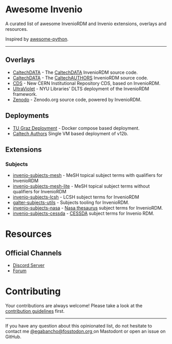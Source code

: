 # Awesome Invenio

A curated list of awesome InvenioRDM and Invenio extensions, overlays and resources.

Inspired by [awesome-python](https://github.com/vinta/awesome-python).

---

## Overlays

* [CaltechDATA](https://github.com/caltechlibrary/caltechdata) - The [CaltechDATA](https://data.caltech.edu) InvenioRDM source code.
* [CaltechDATA](https://github.com/caltechlibrary/caltechauthors) - The [CaltechAUTHORS](https://authors.library.caltech.edu) InvenioRDM source code.
* [CDS](https://github.com/CERNDocumentServer/cds-rdm) - New CERN Institutional Repository CDS, based on InvenioRDM.
* [UltraViolet](https://github.com/nyudlts/ultraviolet) - NYU Libraries' DLTS deployment of the InvenioRDM framework.
* [Zenodo](https://github.com/zenodo/zenodo-rdm) - Zenodo.org source code, powered by InvenioRDM.

## Deployments

* [TU Graz Deployment](https://tu-graz-library.github.io/docs-repository) - Docker compose based deployment.
* [Caltech Authors](https://github.com/caltechlibrary/caltechauthors?tab=readme-ov-file#caltechauthors) Single VM based deployment of v12b.

## Extensions

### Subjects
* [invenio-subjects-mesh](https://github.com/galterlibrary/invenio-subjects-mesh) - MeSH topical subject terms with qualifiers for InvenioRDM
* [invenio-subjects-mesh-lite](https://github.com/galterlibrary/invenio-subjects-mesh-lite) - MeSH topical subject terms without qualifiers for InvenioRDM
* [invenio-subjects-lcsh](https://github.com/galterlibrary/invenio-subjects-lcsh) - LCSH subject terms for InvenioRDM
* [galter-subjects-utils](https://github.com/galterlibrary/galter-subjects-utils) - Subjects tooling for InvenioRDM.
* [invenio-subjects-nasa](https://github.com/Samk13/invenio-subjects-nasa) - [Nasa thesaurus](https://sti.nasa.gov/nasa-thesaurus/) subject terms for InvenioRDM.
* [invenio-subjects-cessda](https://github.com/Samk13/invenio-subjects-cessda) - [CESSDA](https://www.cessda.eu/) subject terms for Invenio RDM.


# Resources

## Official Channels

* [Discord Server](https://discord.gg/8qatqBC)
* [Forum](https://invenio-talk.web.cern.ch/)

# Contributing

Your contributions are always welcome! Please take a look at the
[contribution guidelines](https://github.com/inveniosoftware/awesome-invenio/blob/master/CONTRIBUTING.md)
first.

- - -

If you have any question about this opinionated list, do not hesitate to contact me
[@egabancho@fosstodon.org ](https://fosstodon.org/@egabancho) on Mastodont or open
an issue on GitHub.
